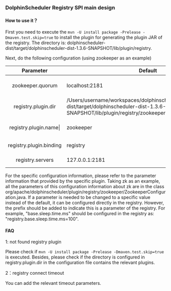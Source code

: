 ### DolphinScheduler Registry SPI main design

#### How to use it？

First you need to execute the `mvn -U install package -Prelease -Dmaven.test.skip=true` to install the plugin for generating the plugin JAR of the registry. The directory is: dolphinscheduler-dist/target/dolphinscheduler-dist-1.3.6-SNAPSHOT/lib/plugin/registry.

Next, do the following configuration (using zookeeper as an example)

|        Parameter        | Default                                                      | Description                              |
| :---------------------: | ------------------------------------------------------------ | ---------------------------------------- |
|    zookeeper.quorum     | localhost:2181                                               | zk Cluster connection information        |
|   registry.plugin.dir   | /Users/username/workspaces/dolphinscheduler/dolphinscheduler-dist/target/dolphinscheduler-dist-1.3.6-SNAPSHOT/lib/plugin/registry/zookeeper | Registration Center Plugin Directory     |
| registry.plugin.name\|  | zookeeper                                                    | Registration Center specific plugin name |
| registry.plugin.binding | registry                                                     | Dolphinscheduler plugin category         |
|    registry.servers     | 127.0.0.1:2181                                               | ZK connection address                    |

For the specific configuration information, please refer to the parameter information that provided by the specific plugin. Taking zk as an example, all the parameters of this configuration information about zk are in the class org/apache/dolphinscheduler/plugin/registry/zookeeper/ZookeeperConfiguration.java. If a parameter is needed to be changed to a specific value instead of the default, it can be configured directly in the registry. However, the prefix should be added to indicate this is a parameter of the registry. For example, "base.sleep.time.ms" should be configured in the registry as: "registry.base.sleep.time.ms=100".

#### FAQ

1: not found registry plugin

Please check if `mvn -U install package -Prelease -Dmaven.test.skip=true` is executed. Besides, please check if the directory is configured in registry.plugin.dir in the configuration file contains the relevant plugins.

2：registry connect timeout

You can add the relevant timeout parameters.
